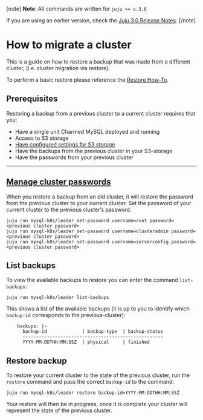 [note]
**Note**: All commands are written for `juju >= v.3.0`

If you are using an earlier version, check the [Juju 3.0 Release Notes](https://juju.is/docs/juju/roadmap#heading--juju-3-0-0---22-oct-2022).
[/note]

# How to migrate a cluster

This is a guide on how to restore a backup that was made from a different cluster, (i.e. cluster migration via restore).

To perform a basic restore please reference the [Restore How-To](/t/charmed-mysql-k8s-how-to-restore-backup/9663).

## Prerequisites
Restoring a backup from a previous cluster to a current cluster requires that you:
- Have a single unit Charmed MySQL deployed and running
- Access to S3 storage
- [Have configured settings for S3 storage](/t/charmed-mysql-k8s-how-to-configure-s3/9651)
- Have the backups from the previous cluster in your S3-storage
- Have the passwords from your previous cluster

---

<a href="#heading--manage-cluster-passwords"><h2 id="heading--manage-cluster-passwords">Manage cluster passwords</h2></a>
When you restore a backup from an old cluster, it will restore the password from the previous cluster to your current cluster. Set the password of your current cluster to the previous cluster’s password:
```shell
juju run mysql-k8s/leader set-password username=root password=<previous cluster password>
juju run mysql-k8s/leader set-password username=clusteradmin password=<previous cluster password>
juju run mysql-k8s/leader set-password username=serverconfig password=<previous cluster password>
```

## List backups
To view the available backups to restore you can enter the command `list-backups`:
```shell
juju run mysql-k8s/leader list-backups
```

This shows a list of the available backups (it is up to you to identify which `backup-id` corresponds to the previous-cluster):
```shell
    backups: |-
      backup-id             | backup-type  | backup-status
      ----------------------------------------------------
      YYYY-MM-DDTHH:MM:SSZ  | physical     | finished
```

## Restore backup
To restore your current cluster to the state of the previous cluster, run the `restore` command and pass the correct `backup-id` to the command:
 ```shell
juju run mysql-k8s/leader restore backup-id=YYYY-MM-DDTHH:MM:SSZ
```

Your restore will then be in progress, once it is complete your cluster will represent the state of the previous cluster.